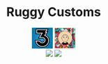<div align=center>
<h1>Ruggy Customs</h1>
</div>

<div align=center>
<img src='./assets/rb3logo.webp' width='48px'>
<img src='./assets/ruggy.png' width='48px'>
</div>

<div align=center>
<img src='https://img.shields.io/github/last-commit/ruggeryiury/ruggy-customs-projects?color=%23DDD&style=for-the-badge' /> <img src='https://img.shields.io/github/repo-size/ruggeryiury/ruggy-customs-projects?style=for-the-badge' />
</div>